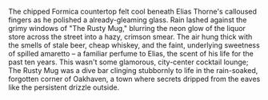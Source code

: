 The chipped Formica countertop felt cool beneath Elias Thorne's calloused fingers as he polished a already-gleaming glass.  Rain lashed against the grimy windows of "The Rusty Mug," blurring the neon glow of the liquor store across the street into a hazy, crimson smear.  The air hung thick with the smells of stale beer, cheap whiskey, and the faint, underlying sweetness of spilled amaretto – a familiar perfume to Elias, the scent of his life for the past ten years.  This wasn't some glamorous, city-center cocktail lounge; The Rusty Mug was a dive bar clinging stubbornly to life in the rain-soaked, forgotten corner of Oakhaven, a town where secrets dripped from the eaves like the persistent drizzle outside.
